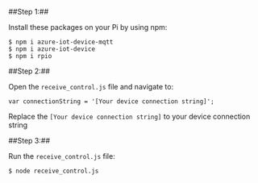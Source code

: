 ##Step 1:##

Install these packages on your Pi by using npm:
```
$ npm i azure-iot-device-mqtt
$ npm i azure-iot-device
$ npm i rpio
```

##Step 2:##

Open the `receive_control.js` file and navigate to:
```
var connectionString = '[Your device connection string]';
```
Replace the `[Your device connection string]` to your device connection string

##Step 3:##

Run the `receive_control.js` file:
```
$ node receive_control.js
```
